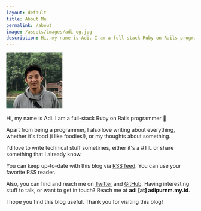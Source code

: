```yaml
---
layout: default
title: About Me
permalink: /about
image: /assets/images/adi-og.jpg
description: Hi, my name is Adi. I am a full-stack Ruby on Rails programmer. Apart from being a programmer, I also love writing about technical stuff, essay, food, or travel. Opinions are on my own.
---
```


<img src="/assets/images/adi-square.jpg" style="width: 150px; margin: 0;">

Hi, my name is Adi. I am a full-stack Ruby on Rails programmer 💎

Apart from being a programmer, I also love writing about everything, whether it's food (i like foodies!), or my thoughts about something.

I'd love to write technical stuff sometimes, either it's a #TIL or share something that I already know.

You can keep up-to-date with this blog via [RSS feed](/rss-feed). You can use your favorite RSS reader.

Also, you can find and reach me on [Twitter](https://twitter.com/adi_prnm) and [GitHub](https://github.com/adiprnm). Having interesting stuff to talk, or want to get in touch? Reach me at **adi [at] adipurnm.my.id**.

I hope you find this blog useful. Thank you for visiting this blog!
